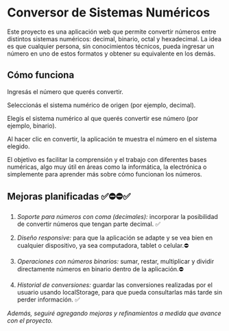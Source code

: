 # Conversor de Sistemas Numéricos
Este proyecto es una aplicación web que permite convertir números entre distintos sistemas numéricos: decimal, binario, octal y hexadecimal. La idea es que cualquier persona, sin conocimientos técnicos, pueda ingresar un número en uno de estos formatos y obtener su equivalente en los demás.

## Cómo funciona
Ingresás el número que querés convertir.

Seleccionás el sistema numérico de origen (por ejemplo, decimal).

Elegís el sistema numérico al que querés convertir ese número (por ejemplo, binario).

Al hacer clic en convertir, la aplicación te muestra el número en el sistema elegido.

El objetivo es facilitar la comprensión y el trabajo con diferentes bases numéricas, algo muy útil en áreas como la informática, la electrónica o simplemente para aprender más sobre cómo funcionan los números.

## Mejoras planificadas ✅⛔⛔✅
1. _Soporte para números con coma (decimales):_ incorporar la posibilidad de convertir números que tengan parte decimal. ✅

2. _Diseño responsive:_ para que la aplicación se adapte y se vea bien en cualquier dispositivo, ya sea computadora, tablet o celular.⛔

3. _Operaciones con números binarios:_ sumar, restar, multiplicar y dividir directamente números en binario dentro de la aplicación.⛔

4. _Historial de conversiones:_ guardar las conversiones realizadas por el usuario usando localStorage, para que pueda consultarlas más tarde sin perder información. ✅

*Además, seguiré agregando mejoras y refinamientos a medida que avance con el proyecto.*
